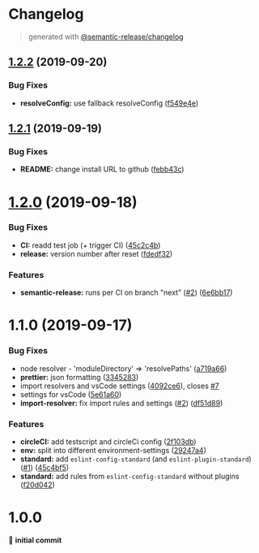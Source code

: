 # Changelog
> generated with [@semantic-release/changelog](https://github.com/semantic-release/changelog)

## [1.2.2](https://github.com/doubleu23/eslint-config-viewar/compare/v1.2.1...v1.2.2) (2019-09-20)


### Bug Fixes

* **resolveConfig:** use fallback resolveConfig ([f549e4e](https://github.com/doubleu23/eslint-config-viewar/commit/f549e4e))

## [1.2.1](https://github.com/doubleu23/eslint-config-viewar/compare/v1.2.0...v1.2.1) (2019-09-19)


### Bug Fixes

* **README:** change install URL to github ([febb43c](https://github.com/doubleu23/eslint-config-viewar/commit/febb43c))

# [1.2.0](https://github.com/doubleu23/eslint-config-viewar/compare/v1.1.0...v1.2.0) (2019-09-18)

### Bug Fixes

- **CI:** readd test job (+ trigger CI) ([45c2c4b](https://github.com/doubleu23/eslint-config-viewar/commit/45c2c4b))
- **release:** version number after reset ([fdedf32](https://github.com/doubleu23/eslint-config-viewar/commit/fdedf32))

### Features

- **semantic-release:** runs per CI on branch "next" ([#2](https://github.com/doubleu23/eslint-config-viewar/issues/2)) ([6e6bb17](https://github.com/doubleu23/eslint-config-viewar/commit/6e6bb17))

# 1.1.0 (2019-09-17)

### Bug Fixes

- node resolver - 'moduleDirectory' => 'resolvePaths' ([a719a66](https://bitbucket.org/viewar_sf/eslint-config-viewar/commits/a719a66))
- **prettier:** json formatting ([3345283](https://bitbucket.org/viewar_sf/eslint-config-viewar/commits/3345283))
- import resolvers and vsCode settings ([4092ce6](https://bitbucket.org/viewar_sf/eslint-config-viewar/commits/4092ce6)), closes [#7](https://bitbucket.org/viewar_sf/eslint-config-viewar/issue/7)
- settings for vsCode ([5e61a60](https://bitbucket.org/viewar_sf/eslint-config-viewar/commits/5e61a60))
- **import-resolver:** fix import rules and settings ([#2](https://bitbucket.org/viewar_sf/eslint-config-viewar/issues/2)) ([df51d89](https://bitbucket.org/viewar_sf/eslint-config-viewar/commits/df51d89))

### Features

- **circleCI:** add testscript and circleCi config ([2f103db](https://bitbucket.org/viewar_sf/eslint-config-viewar/commits/2f103db))
- **env:** split into different environment-settings ([29247a4](https://bitbucket.org/viewar_sf/eslint-config-viewar/commits/29247a4))
- **standard:** add `eslint-config-standard` (and `eslint-plugin-standard`) ([#1](https://bitbucket.org/viewar_sf/eslint-config-viewar/issues/1)) ([45c4bf5](https://bitbucket.org/viewar_sf/eslint-config-viewar/commits/45c4bf5))
- **standard:** add rules from `eslint-config-standard` without plugins ([f20d042](https://bitbucket.org/viewar_sf/eslint-config-viewar/commits/f20d042))

# 1.0.0

🎉 **initial commit**
